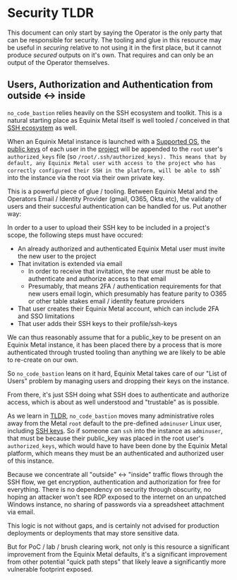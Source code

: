 # Security TLDR

This document can only start by saying the Operator is the only party that can be responsible for security. The tooling and glue in this resource may be useful in *securing* relative to not using it in the first place, but it cannot produce *secured* outputs on it's own. That requires and can only be an output of the Operator themselves.

## Users, Authorization and Authentication from outside <-> inside

`no_code_bastion` relies heavily on the SSH ecosystem and toolkit. This is a natural starting place as Equinix Metal itself is well tooled / conceived in that [SSH ecosystem](https://deploy.equinix.com/developers/docs/metal/accounts/ssh-keys/) as well.

When an Equinix Metal instance is launched with a [Supported OS](https://deploy.equinix.com/developers/docs/metal/operating-systems/supported/), the [public keys](https://console.equinix.com/profile/ssh-keys) of each user in the [project](https://deploy.equinix.com/developers/docs/metal/accounts/projects/#users-and-projects) will be appended to the `root` user's `authorized_keys` file (so `/root/.ssh/authorized_keys). This means that by default, any Equinix Metal user with access to the project who has correctly configured their SSH in the platform, will be able to `ssh` into the instance via the root via their own private key.

This is a powerful piece of glue / tooling. Between Equinix Metal and the Operators Email / Identity Provider (gmail, O365, Okta etc), the validaty of users and their succesful authentication can be handled for us. Put another way:

In order to a user to upload their SSH key to be included in a project's scope, the following steps must have occured:

- An already authorized and authenticated Equinix Metal user must invite the new user to the project
- That invitation is extended via email
    - In order to receive that invitation, the new user must be able to authenticate and authorize access to that email
    - Presumably, that means 2FA / authentication requirements for that new users email login, which presumably has feature parity to O365 or other table stakes email / identity feature providers
- That user creates their Equinix Metal account, which can include 2FA and SSO limitations
- That user adds their SSH keys to their profile/ssh-keys

We can thus reasonably assume that for a public_key to be present on an Equinix Metal instance, it has been placed there by a process that is more authenticated through trusted tooling than anything we are likely to be able to re-create on our own.

So `no_code_bastion` leans on it hard, Equinix Metal takes care of our "List of Users" problem by managing users and dropping their keys on the instance.

From there, it's just SSH doing what SSH does to authenticate and authorize access, which is about as well understood and "trustable" as is possible.

As we learn in [TLDR](docs/tldr.md#Users), `no_code_bastion` moves many administrative roles away from the Metal `root` default to the pre-defined `adminuser` Linux user, including [SSH keys](https://github.com/dlotterman/metal_code_snippets/blob/86ef4fc72a175f08f2d8b7eff531745fc927fae3/virtual_appliance_host/no_code_with_guardrails/cloud_inits/el9_no_code_safety_first_appliance_host.yaml#L89). So if someone can `ssh` into the instance as `adminuser`, that must be because their public_key was placed in the root user's `authorized_keys`, which would have to have been done by the Equinix Metal platform, which means they must be an authenticated and authorized user of this instance.

Because we concentrate all "outside" <-> "inside" traffic flows through the SSH flow, we get encryption, authentication and authorization for free for everything. There is no dependency on security through obscurity, no hoping an attacker won't see RDP exposed to the internet on an unpatched Windows instance, no sharing of passwords via a spreadsheet attachment via email.

This logic is not without gaps, and is certainly not advised for production deployments or deployments that may store sensitive data.

But for PoC / lab / brush clearing work, not only is this resource a significant improvement from the Equinix Metal defaults, it's a significant improvement from other potential "quick path steps" that likely leave a significantly more vulnerable footprint exposed.
